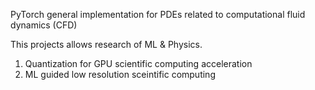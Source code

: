 PyTorch general implementation for PDEs related to computational fluid dynamics (CFD)

This projects allows research of ML & Physics.
1) Quantization for GPU scientific computing acceleration
2) ML guided low resolution sceintific computing
